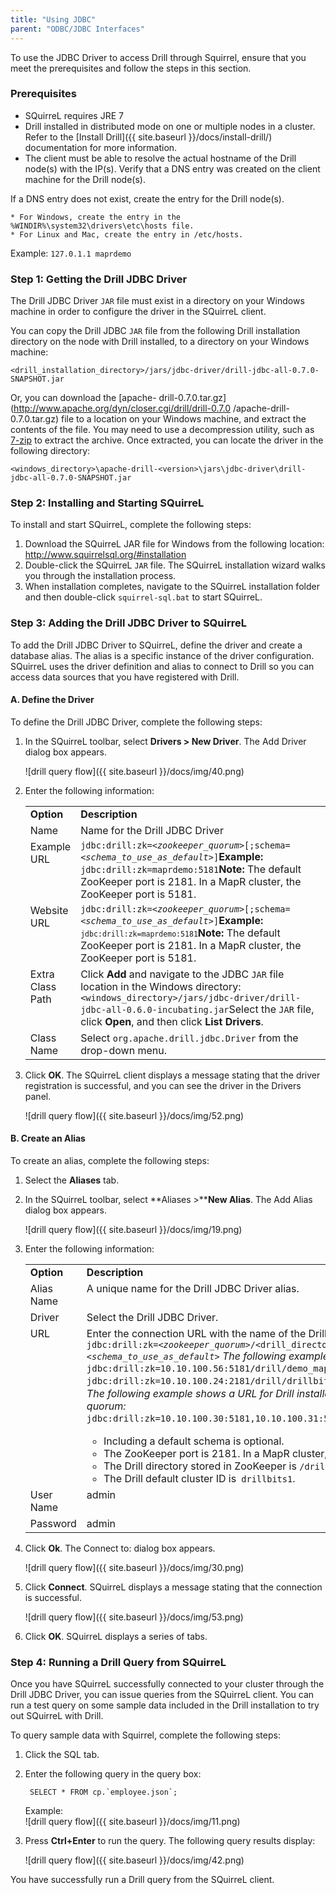 ```yaml
---
title: "Using JDBC"
parent: "ODBC/JDBC Interfaces"
---
```

To use the JDBC Driver to access Drill through Squirrel, ensure that you meet the prerequisites and follow the steps in this section.
### Prerequisites

  * SQuirreL requires JRE 7
  * Drill installed in distributed mode on one or multiple nodes in a cluster. Refer to the [Install Drill]({{ site.baseurl }}/docs/install-drill/) documentation for more information.
  * The client must be able to resolve the actual hostname of the Drill node(s) with the IP(s). Verify that a DNS entry was created on the client machine for the Drill node(s).
     
If a DNS entry does not exist, create the entry for the Drill node(s).

    * For Windows, create the entry in the %WINDIR%\system32\drivers\etc\hosts file.
    * For Linux and Mac, create the entry in /etc/hosts.  
<drill-machine-IP> <drill-machine-hostname>
    Example: `127.0.1.1 maprdemo`

### Step 1: Getting the Drill JDBC Driver

The Drill JDBC Driver `JAR` file must exist in a directory on your Windows
machine in order to configure the driver in the SQuirreL client.

You can copy the Drill JDBC `JAR` file from the following Drill installation
directory on the node with Drill installed, to a directory on your Windows
machine:

    <drill_installation_directory>/jars/jdbc-driver/drill-jdbc-all-0.7.0-SNAPSHOT.jar

Or, you can download the [apache-
drill-0.7.0.tar.gz](http://www.apache.org/dyn/closer.cgi/drill/drill-0.7.0
/apache-drill-0.7.0.tar.gz) file to a location on your Windows machine, and
extract the contents of the file. You may need to use a decompression utility,
such as [7-zip](http://www.7-zip.org/) to extract the archive. Once extracted,
you can locate the driver in the following directory:

    <windows_directory>\apache-drill-<version>\jars\jdbc-driver\drill-jdbc-all-0.7.0-SNAPSHOT.jar

### Step 2: Installing and Starting SQuirreL

To install and start SQuirreL, complete the following steps:

  1. Download the SQuirreL JAR file for Windows from the following location:  
<http://www.squirrelsql.org/#installation>
  2. Double-click the SQuirreL `JAR` file. The SQuirreL installation wizard walks you through the installation process.
  3. When installation completes, navigate to the SQuirreL installation folder and then double-click `squirrel-sql.bat` to start SQuirreL.

### Step 3: Adding the Drill JDBC Driver to SQuirreL

To add the Drill JDBC Driver to SQuirreL, define the driver and create a
database alias. The alias is a specific instance of the driver configuration.
SQuirreL uses the driver definition and alias to connect to Drill so you can
access data sources that you have registered with Drill.

#### A. Define the Driver

To define the Drill JDBC Driver, complete the following steps:

1. In the SQuirreL toolbar, select **Drivers > New Driver**. The Add Driver dialog box appears.
  
    ![drill query flow]({{ site.baseurl }}/docs/img/40.png)

2. Enter the following information:

    <table style='table-layout:fixed;width:100%'><tbody><tr><td valign="top" width="13%"><strong>Option</strong></td><td valign="top" style='width: 460px;'><strong>Description</strong></td></tr><tr><td valign="top">Name</td><td valign="top">Name for the Drill JDBC Driver</td></tr><tr><td valign="top">Example URL</td><td valign="top"><code>jdbc:drill:zk=&lt;<em>zookeeper_quorum</em>&gt;[;schema=&lt;<em>schema_to_use_as_default</em>&gt;]</code><strong>Example:</strong><code> jdbc:drill:zk=maprdemo:5181</code><strong>Note:</strong> The default ZooKeeper port is 2181. In a MapR cluster, the ZooKeeper port is 5181.</td></tr><tr><td valign="top">Website URL</td><td valign="top"><code>jdbc:drill:zk=&lt;<em>zookeeper_quorum</em>&gt;[;schema=&lt;<em>schema_to_use_as_default</em>&gt;]</code><strong>Example:</strong><code><code> jdbc:drill:zk=maprdemo:5181</code></code><strong>Note:</strong><span> The default ZooKeeper port is 2181. In a MapR cluster, the ZooKeeper port is 5181.</span></td></tr><tr><td valign="top">Extra Class Path</td><td valign="top">Click <strong>Add</strong> and navigate to the JDBC <code>JAR</code> file location in the Windows directory:<br /><code>&lt;windows_directory&gt;/jars/jdbc-driver/<span style="color: rgb(34,34,34);">drill-jdbc-all-0.6.0-</span><span style="color: rgb(34,34,34);">incubating.jar</span></code>Select the <code>JAR</code> file, click <strong>Open</strong>, and then click <strong>List Drivers</strong>.</td></tr><tr><td valign="top">Class Name</td><td valign="top">Select <code>org.apache.drill.jdbc.Driver</code> from the drop-down menu.</td></tr></tbody></table>  
  
3. Click **OK**. The SQuirreL client displays a message stating that the driver registration is successful, and you can see the driver in the Drivers panel.  

   ![drill query flow]({{ site.baseurl }}/docs/img/52.png)

#### B. Create an Alias

To create an alias, complete the following steps:

1. Select the **Aliases** tab.
2. In the SQuirreL toolbar, select **Aliases >****New Alias**. The Add Alias dialog box appears.
    
    ![drill query flow]({{ site.baseurl }}/docs/img/19.png)
    
3. Enter the following information:
  
     <table style='table-layout:fixed;width:100%'><tbody><tr>
     <td valign="top" width="10%"><strong>Option</strong></td>
     <td valign="top" style='width: 500px;'><strong>Description</strong></td>
     </tr>
     <tr>
     <td valign="top">Alias Name</td>
     <td valign="top">A unique name for the Drill JDBC Driver alias.</td>
     </tr>
     <tr>
     <td valign="top">Driver</td>
     <td valign="top">Select the Drill JDBC Driver.</td>
     </tr>
     <tr>
     <td valign="top">URL</td>
     <td valign="top">Enter the connection URL with the name of the Drill directory stored in ZooKeeper and the cluster ID:
       <code>jdbc:drill:zk=&lt;<em>zookeeper_quorum</em>&gt;/&lt;drill_directory_in_zookeeper&gt;/&lt;cluster_ID&gt;;schema=&lt;<em>schema_to_use_as_default</em>&gt;</code>
       <em>The following examples show URLs for Drill installed on a single node:</em><br />
       <span style="font-family: monospace;font-size: 14.0px;line-height: 1.4285715;background-color: transparent;">jdbc:drill:zk=10.10.100.56:5181/drill/demo_mapr_com-drillbits;schema=hive<br /></span>
       <span style="font-family: monospace;font-size: 14.0px;line-height: 1.4285715;background-color: transparent;">jdbc:drill:zk=10.10.100.24:2181/drill/drillbits1;schema=hive<br /> </span>
       <em>The following example shows a URL for Drill installed in distributed mode with a connection to a ZooKeeper quorum:</em>
       <span style="font-family: monospace;font-size: 14.0px;line-height: 1.4285715;background-color: transparent;">jdbc:drill:zk=10.10.100.30:5181,10.10.100.31:5181,10.10.100.32:5181/drill/drillbits1;schema=hive</span>
          <ul>
          <li>Including a default schema is optional.</li>
          <li>The ZooKeeper port is 2181. In a MapR cluster, the ZooKeeper port is 5181.</li>
          <li>The Drill directory stored in ZooKeeper is <code>/drill</code>.</li>
          <li>The Drill default cluster ID is<code> drillbits1</code>.</li>
          </ul>
     </td></tr><tr>
     <td valign="top">User Name</td>
     <td valign="top">admin</td>
     </tr>
     <tr>
     <td valign="top">Password</td>
     <td valign="top">admin</td>
     </tr></tbody></table>
4. Click **Ok**. The Connect to: dialog box appears.  

    ![drill query flow]({{ site.baseurl }}/docs/img/30.png)
   
5. Click **Connect**. SQuirreL displays a message stating that the connection is successful.
  
    ![drill query flow]({{ site.baseurl }}/docs/img/53.png)
     
6. Click **OK**. SQuirreL displays a series of tabs.

### Step 4: Running a Drill Query from SQuirreL

Once you have SQuirreL successfully connected to your cluster through the
Drill JDBC Driver, you can issue queries from the SQuirreL client. You can run
a test query on some sample data included in the Drill installation to try out
SQuirreL with Drill.

To query sample data with Squirrel, complete the following steps:

1. Click the SQL tab.
2. Enter the following query in the query box:   
   
        SELECT * FROM cp.`employee.json`;
          
     Example:  
     ![drill query flow]({{ site.baseurl }}/docs/img/11.png)

3. Press **Ctrl+Enter** to run the query. The following query results display: 
  
     ![drill query flow]({{ site.baseurl }}/docs/img/42.png) 

You have successfully run a Drill query from the SQuirreL client.



